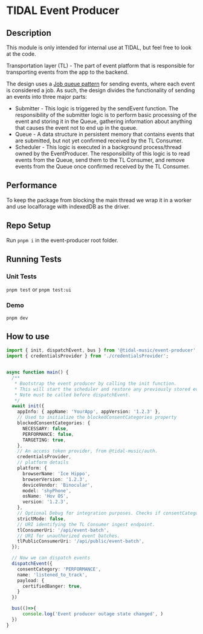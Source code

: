 # TIDAL Event Producer

## Description
This module is only intended for internal use at TIDAL, but feel free to look at the code.

Transportation layer (TL) - The part of event platform that is responsible for transporting events from
the app to the backend.

The design uses a [Job queue pattern](https://en.wikipedia.org/wiki/Job_queue) for sending events, where each event
is considered a job. As such, the design divides the functionality of sending an events into three major parts:
- Submitter - This logic is triggered by the sendEvent function. The responsibility of the submitter logic is
  to perform basic processing of the event and storing it in the Queue, gathering information about anything that
  causes the event not to end up in the queue.
- Queue - A data structure in persistent memory that contains events that are submitted, but not yet confirmed received
  by the TL Consumer.
- Scheduler - This logic is executed in a background process/thread owned by the EventProducer. The responsibility of
  this logic is to read events from the Queue, send them to the TL Consumer, and remove events from the Queue once
  confirmed received by the TL Consumer.

## Performance
To keep the package from blocking the main thread we wrap it in a worker and use localforage with indexedDB as the driver.


## Repo Setup

Run `pnpm i` in the event-producer root folder.


## Running Tests

### Unit Tests

`pnpm test` or `pnpm test:ui`

### Demo
`pnpm dev`


## How to use

```typescript
import { init, dispatchEvent, bus } from '@tidal-music/event-producer';
import { credentialsProvider } from './credentialsProvider';


async function main() {
  /**
   * Bootstrap the event producer by calling the init function.
   * This will start the scheduler and restore any previously stored events.
   * Note must be called before dispatchEvent.
   */
  await init({
    appInfo: { appName: 'YourApp', appVersion: '1.2.3' },
    // Used to initialize the blockedConsentCategories property
    blockedConsentCategories: {
      NECESSARY: false,
      PERFORMANCE: false,
      TARGETING: true,
    },
    // An access token provider, from @tidal-music/auth.
    credentialsProvider,
    // platform details
    platform: {
      browserName: 'Ice Hippo',
      browserVersion: '1.2.3',
      deviceVendor: 'Binocular',
      model: 'shyPhone',
      osName: 'Hov OS',
      version: '1.2.3',
    },
    // Optional Debug for integration purposes. Checks if consentCategory is missing.
    strictMode: false,
    // URI identifying the TL Consumer ingest endpoint.
    tlConsumerUri: '/api/event-batch',
    // URI for unauthorized event batches.
    tlPublicConsumerUri: '/api/public/event-batch',
  });

  // Now we can dispatch events
  dispatchEvent({
    consentCategory: 'PERFORMANCE',
    name: 'listened_to_track',
    payload: {
      certifiedBanger: true,
    }
  })

  bus(()=>{
      console.log('Event producer outage state changed', )
  })
}


```
